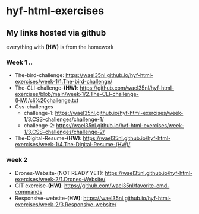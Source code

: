 # hyf-html-exercises

## My links hosted via github

everything with **(HW)** is from the homework

### Week 1 ..

- The-bird-challenge: https://wael35nl.github.io/hyf-html-exercises/week-1/1.The-bird-challenge/
- The-CLI-challenge-**(HW)**: https://github.com/wael35nl/hyf-html-exercises/blob/main/week-1/2.The-CLI-challenge-(HW)/cli%20challenge.txt
- Css-challenges
  - challenge-1: https://wael35nl.github.io/hyf-html-exercises/week-1/3.CSS-challenges/challenge-1/
  - challenge-2: https://wael35nl.github.io/hyf-html-exercises/week-1/3.CSS-challenges/challenge-2/
- The-Digital-Resume-**(HW)**: https://wael35nl.github.io/hyf-html-exercises/week-1/4.The-Digital-Resume-(HW)/

### week 2

- Drones-Website-(NOT READY YET): https://wael35nl.github.io/hyf-html-exercises/week-2/1.Drones-Website/
- GIT exercise-**(HW)**: https://github.com/wael35nl/favorite-cmd-commands
- Responsive-website-**(HW)**: https://wael35nl.github.io/hyf-html-exercises/week-2/3.Responsive-website/

